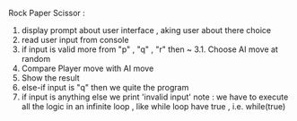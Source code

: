 Rock Paper Scissor :

1. display prompt about user interface , aking user about there choice
2. read user input from console
3. if input is valid more from "p" , "q" , "r"
   then ~
   3.1. Choose AI move at random
4. Compare Player move with AI move
5. Show the result
6. else-if input is "q" then we quite the program
7. if input is anything else we print 'invalid input'
   note : we have to execute all the logic in an infinite loop , like while loop have true , i.e. while(true)
